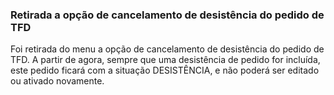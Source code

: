 
### **Retirada a opção de cancelamento de desistência do pedido de TFD**
Foi retirada do menu a opção de cancelamento de desistência do pedido de TFD. 
A partir de agora, sempre que uma desistência de pedido for incluída, este pedido ficará com a situação DESISTÊNCIA, e não poderá ser editado ou ativado novamente.
